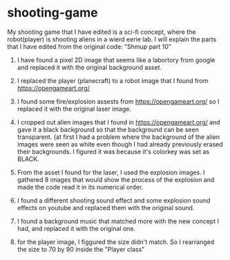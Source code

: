 # shooting-game

My shooting game that I have edited is a sci-fi concept, where the robot(player) is shooting aliens in a wierd eerie lab.
I will explain the parts that I have edited from the original code: "Shmup part 10"

1. I have found a pixel 2D image that seems like a labortory from google and replaced it with the original background asset.
2. I replaced the player (planecraft) to a robot image that I found from https://opengameart.org/
3. I found some fire/explosion assests from https://opengameart.org/ so I replaced it with the original laser image.
4. I cropped out alien images that I found in https://opengameart.org/ and gave it a black background so that the background can be seen transparent. (at first I had a problem where the background of the alien images were seen as white even though I had already previously erased their backgrounds. I figured it was because it's colorkey was set as BLACK.
5. From the asset I found for the laser, I used the explosion images. I gathered 8 images that would show the process of the explosion and made the code read it in its numerical order.

6. I found a different shooting sound effect and some explosion sound effects on youtube and replaced them with the original sound.
7. I found a background music that matched more with the new concept I had, and replaced it with the original one.

8. for the player image, I figgured the size didn't match. So I rearranged the size to 70 by 90 inside the "Player class"
